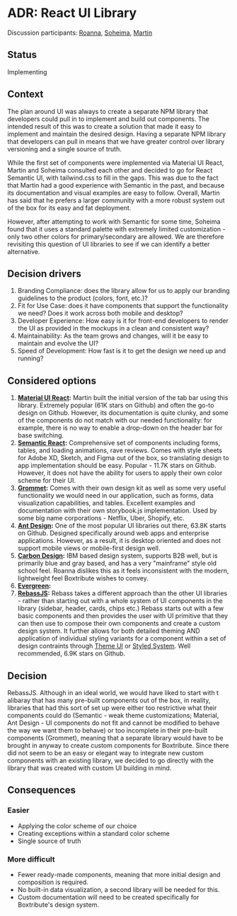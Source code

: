 # ADR: React UI Library
Discussion participants: [Roanna](https://github.com/aerinsol), [Soheima](https://github.com/soheimam), [Martin](https://github.com/DurkoMatko)

## Status

Implementing

## Context

The plan around UI was always to create a separate NPM library that developers could pull in to implement and build out components. The intended result of this was to create a solution that made it easy to implement and maintain the desired design. Having a separate NPM library that developers can pull in means that we have greater control over library versioning and a single source of truth. 

While the first set of components were implemented via Material UI React, Martin and Soheima consulted each other and decided to go for React Semantic UI, with tailwind.css to fill in the gaps. This was due to the fact that Martin had a good experience with Semantic in the past, and because its documentation and visual examples are easy to follow. Overall, Martin has said that he prefers a larger community with a more robust system out of the box for its easy and fat deployment.

However, after attempting to work with Semantic for some time, Soheima found that it uses a standard palette with extremely limited customization - only two other colors for primary/secondary are allowed. We are therefore revisiting this question of UI libraries to see if we can identify a better alternative. 

## Decision drivers

1. Branding Compliance: does the library allow for us to apply our branding guidelines to the product (colors, font, etc.)? 
2. Fit for Use Case: does it have components that support the functionality we need? Does it work across both mobile and desktop?
3. Developer Experience: How easy is it for front-end developers to render the UI as provided in the mockups in a clean and consistent way?
4. Maintainability: As the team grows and changes, will it be easy to maintain and evolve the UI? 
5. Speed of Development: How fast is it to get the design we need up and running?

## Considered options

1. **[Material UI React](https://material-ui.com/components/grid/):** Martin built the initial version of the tab bar using this library. Extremely popular (61K stars on Github) and often the go-to design on Github. However, its documentation is quite clunky, and some of the components do not match with our needed functionality: for example, there is no way to enable a drop-down on the header bar for base switching.
2. **[Semantic React](https://react.semantic-ui.com/):** Comprehensive set of components including forms, tables, and loading animations, rave reviews. Comes with style sheets for Adobe XD, Sketch, and Figma out of the box, so translating design to app implementation should be easy. Popular - 11.7K stars on Github. However, it does not have the ability for users to apply their own color scheme for their UI.
3. **[Grommet](https://v2.grommet.io/):** Comes with their own design kit as well as some very useful functionality we would need in our application, such as forms, data visualization capabilities, and tables. Excellent examples and documentation with their own storybook.js implementation. Used by some big name corporations - Netflix, Uber, Shopify, etc.
4. **[Ant Design](https://ant.design/):** One of the most popular UI libraries out there, 63.8K starts on Github. Designed specifically around web apps and enterprise applications. However, as a result, it is desktop oriented and does not support mobile views or mobile-first design well.
5. **[Carbon Design](https://www.carbondesignsystem.com/):** IBM based design system, supports B2B well, but is primarily blue and gray based, and has a very "mainframe" style old school feel. Roanna dislikes this as it feels inconsistent with the modern, lightweight feel Boxtribute wishes to convey.
6. **[Evergreen](https://evergreen.segment.com/):** 
7. **[RebassJS](https://rebassjs.org/):** Rebass takes a different approach than the other UI libraries - rather than starting out with a whole system of UI components in the library (sidebar, header, cards, chips etc.) Rebass starts out with a few basic components and then provides the user with UI primitive that they can then use to compose their own components and create a custom design system. It further allows for both detailed theming AND application of individual styling variants for a component within a set of design contraints through [Theme UI](https://theme-ui.com/home) or [Styled System](https://styled-system.com/). Well recommended, 6.9K stars on Github.


## Decision
RebassJS. Although in an ideal world, we would have liked to start with t alibaray that has many pre-built components out of the box, in reality, libraries that had this sort of set up were either too restrictive what their components could do (Semantic - weak theme customizations; Material, Ant Design - UI components do not fit and cannot be modified to behave the way we want them to behave) or too incomplete in their pre-built components (Grommet), meaning that a separate library would have to be brought in anyway to create custom components for Boxtribute. Since there did not seem to be an easy or elegant way to integrate new custom components with an existing library, we decided to go directly with the library that was created with custom UI building in mind.

## Consequences

### Easier
- Applying the color scheme of our choice 
- Creating exceptions within a standard color scheme
- Single source of truth


### More difficult
- Fewer ready-made components, meaning that more initial design and composition is required.
- No built-in data visualization, a second library will be needed for this.
- Custom documentation will need to be created specifically for Boxtribute's design system.
